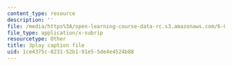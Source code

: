 ```yaml
---
content_type: resource
description: ''
file: /media/https%3A/open-learning-course-data-rc.s3.amazonaws.com/6-004-computation-structures-spring-2017/1ce4375c823152b191e55de4e4524b88_m_G3z-C1C2g.vtt
file_type: application/x-subrip
resourcetype: Other
title: 3play caption file
uid: 1ce4375c-8231-52b1-91e5-5de4e4524b88
---
```

